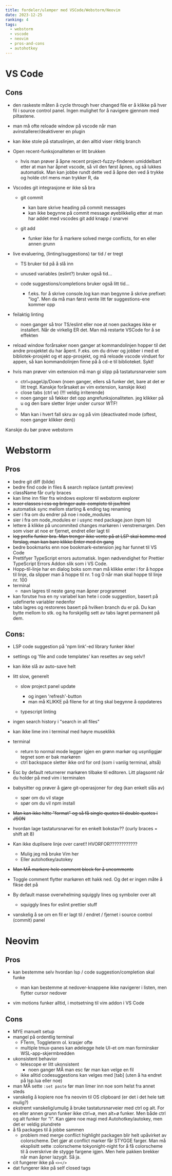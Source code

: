 ```yaml
---
title: fordeler/ulemper med VSCode/Webstorm/Neovim
date: 2023-12-25
ranking: 4
tags:
  - webstorm
  - vscode
  - neovim
  - pros-and-cons
  - autohotkey
---
```

# VS Code

## Cons

* den raskeste måten å cycle through hver changed file er å klikke på hver fil i source control panel. Ingen mulighet for å navigere gjennom med piltastene.
* man må ofte reloade window på vscode når man avinstallerer/deaktiverer en plugin
* kan ikke stole på statuslinjen, at den alltid viser riktig branch
* Open recent-funksjonaliteten er litt brukken

  * hvis man prøver å åpne recent project-fuzzy-finderen umiddelbart etter at man har åpnet vscode, så vil den først åpnes, og så lukkes automatisk. Man kan jobbe rundt dette ved å åpne den ved å trykke og holde ctrl mens man trykker R, da
* Vscodes git integrasjone er ikke så bra

  * git commit

    * kan bare skrive heading på commit messages
    * kan ikke begynne på commit message øyeblikkelig etter at man har addet med vscodes git add knapp / snarvei
  * git add

    * funker ikke for å markere solved merge conflicts, for en eller annen grunn
* live evaluering, (linting/suggestions) tar tid / er tregt

  * TS bruker tid på å slå inn
  * unused variables (eslint?) bruker også tid...
  * code suggestions/completions bruker også litt tid...

    * f.eks. for å skrive console.log kan man begynne å skrive prefixet: "log". Men da må man først vente litt før suggestions-ene kommer opp
* feilaktig linting

  * noen ganger så tror TS/eslint eller noe at noen packages ikke er installert. Når de virkelig ER det. Man må restarte VSCode for å se effekten
* reload window forårsaker noen ganger at kommandolinjen hopper til det andre prosjektet du har åpent. F.eks. om du driver og jobber i med et bibliotek-prosjekt og et app-prosjekt, og må reloade vscode vinduet for appen, så kan kommandolinjen finne på å cd-e til biblioteket. Sykt!
* hvis man prøver vim extension må man gi slipp på tastatursnarveier som

  * ctrl+pageUp/Down (noen ganger, ellers så funker det, bare at det er litt tregt. Kanskje forårsaket av vim extension, kanskje ikke)
  * close tabs (ctrl w) (!!! veldig irriterende)
  * noen ganger så føkker det opp angrefunksjonaliteten. jeg klikker på u og den bare sletter linjer under cursor WTF!
  *
  * Man kan i hvert fall skru av og på vim (deactivated mode (oftest, noen ganger klikker den))

Kanskje du bør prøve webstorm

# Webstorm

## Pros

* bedre git diff (bilde)
* bedre find code in files & search replace (untatt preview)
* className får curly braces
* kan lime inn filer fra windows explorer til webstorm explorer
* ~~leser classes i css og bringer auto-complete til jsx/html~~
* automatisk sync mellom starting & ending tag renaming
* sier i fra om du endrer på noe i node_modules
* sier i fra om node_modules er i usync med package.json (npm ls)
* lettere å klikke på uncommited changes markøren i venstremargen. Den som viser at noe er fjernet, endret eller lagt til
* ~~log prefix funker bra. Man trenger ikke vente på at LSP skal komme med forslag, man kan bare klikke Enter med én gang~~
* bedre bookmarks enn noe bookmark-extension jeg har funnet til VS Code
* Prettifyer TypeScript errors automatisk. Ingen nødvendighet for Prettier TypeScript Errors Addon slik som i VS Code.
* Hopp-til-linje har en dialog boks som man må klikke enter i for å hoppe til linje, da slipper man å hoppe til nr. 1 og 0 når man skal hoppe til linje nr. 100
* terminal
  * navn lagres til neste gang man åpner programmet
* kan forutse hva en ny variabel kan hete i code suggestion, basert på udefinerte variabler nedenfor
* tabs lagres og restoreres basert på hvilken branch du er på. Du kan bytte mellom to stk. og ha forskjellig sett av tabs lagret permanent på dem.

## Cons:

* LSP code suggestion på 'npm link'-ed library funker ikke!
* settings og 'file and code templates' kan resettes av seg selv!!
* kan ikke slå av auto-save helt
* litt slow, generelt

  * slow project panel update

    * og ingen 'refresh'-button
    * man må KLIKKE på filene for at ting skal begynne å oppdateres
  * typescript linting
* ingen search history i "search in all files"
* kan ikke lime inn i terminal med høyre museklikk
* terminal

  * return to normal mode legger igjen en grønn markør og usynliggjør tegnet som er bak markøren
  * ctrl backspace sletter ikke ord for ord (som i vanlig terminal, altså)
* Esc by default returnerer markøren tilbake til editoren. Litt plagsomt når du holder på med vim i terminalen
* babysitter og prøver å gjøre git-operasjoner for deg (kan enkelt slås av)

  * spør om du vil stage
  * spør om du vil npm install
* ~~Man kan ikke hitte "format" og så få single quotes til double quotes i JSON~~
* hvordan lage tastatursnarvei for en enkelt bokstav?? (curly braces = shift alt 8)
* Kan ikke duplisere linje over caret!! HVORFOR????????????

  * Mulig jeg må bruke Vim her
  * Eller autohotkey/autokey
* ~~Man MÅ markere hele comment block for å uncommente~~
* Toggle comment flytter markøren ett hakk ned. Og det er ingen måte å fikse det på
* By default masse overwhelming squiggly lines og symboler over alt

  * squiggly lines for eslint prettier stuff
* vanskelig å se om en fil er lagt til / endret / fjernet i source control (commit) panel

# Neovim

## Pros

* kan bestemme selv hvordan lsp / code suggestion/completion skal funke

  * man kan bestemme at nedover-knappene ikke navigerer i listen, men flytter cursor nedover
* vim motions funker alltid, i motsetning til vim addon i VS Code

## Cons

* MYE manuelt setup
* mangel på ordentlig terminal
  * FTerm, Toggleterm ol. krasjer ofte
  * multiple tmux-panes kan ødelegge hele UI-et om man forminsker WSL-app-skjermbredden
* ukonsistent behavior
  * telescope er litt ukonsistent
    * noen ganger MÅ man esc før man kan velge en fil
  * ikke alltid codesuggestions kan velges med \[tab] (uten å ha endret på lsp.lua eller noe)
* man MÅ sette `:set paste` før man limer inn noe som helst fra annet steds
* vanskelig å kopiere noe fra neovim til OS clipboard (er det i det hele tatt mulig?)
* ekstremt vanskelig/umulig å bruke tastatursnarveier med ctrl og alt. For en eller annen grunn funker ikke ctrl+ø, men alt+ø funker. Men både ctrl og alt funker for "l". Kan gjøre noe magi med Autohotkey/autokey, men det er veldig plundrete
* å få packages til å jobbe sammen
  * problem med merge conflict highlight packagen blir helt upåvirket av colorscheme. Det gjør at conflict marker får STYGGE farger. Man må eksplisitt sette :colorscheme tokyonight-night for å få colorscheme til å overskrive de stygge fargene igjen. Men hele pakken brekker når man åpner lazygit. Så ja.
* cit fungerer ikke på `<></>`
* dat fungerer ikke på self closed tags
